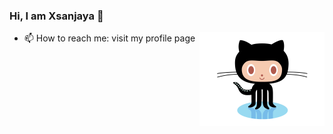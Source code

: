 ### Hi, I am Xsanjaya 👋
<img align='right' src='https://raw.githubusercontent.com/ijlik/ijlik/master/octocat.gif' width='200"'>


- 📫 How to reach me: visit my profile page 

